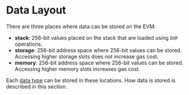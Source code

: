# Data Layout

There are three places where data can be stored on the EVM:

- **stack**: 256-bit values placed on the stack that are loaded using `DUP` operations.
- **storage**: 256-bit address space where 256-bit values can be stored. Accessing higher
storage slots does not increase gas cost.
- **memory**: 256-bit address space where 256-bit values can be stored. Accessing higher
memory slots increases gas cost.

Each [data type] can be stored in these locations. How data is stored is
described in this section.

[data type]: ../type_system/types/index.md